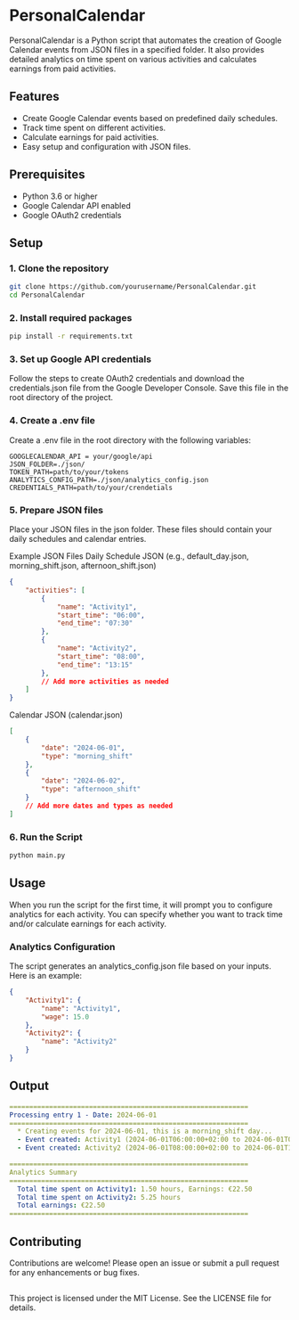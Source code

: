 # PersonalCalendar

PersonalCalendar is a Python script that automates the creation of Google Calendar events from JSON files in a specified folder. It also provides detailed analytics on time spent on various activities and calculates earnings from paid activities.

## Features

- Create Google Calendar events based on predefined daily schedules.
- Track time spent on different activities.
- Calculate earnings for paid activities.
- Easy setup and configuration with JSON files.

## Prerequisites

- Python 3.6 or higher
- Google Calendar API enabled
- Google OAuth2 credentials

## Setup

### 1. Clone the repository

```bash
git clone https://github.com/yourusername/PersonalCalendar.git
cd PersonalCalendar
```
### 2. Install required packages
```bash
pip install -r requirements.txt
```
### 3. Set up Google API credentials
Follow the steps to create OAuth2 credentials and download the credentials.json file from the Google Developer Console. Save this file in the root directory of the project.

### 4. Create a .env file
Create a .env file in the root directory with the following variables:
```env
GOOGLECALENDAR_API = your/google/api
JSON_FOLDER=./json/
TOKEN_PATH=path/to/your/tokens
ANALYTICS_CONFIG_PATH=./json/analytics_config.json
CREDENTIALS_PATH=path/to/your/crendetials
```
### 5. Prepare JSON files
Place your JSON files in the json folder. These files should contain your daily schedules and calendar entries.

Example JSON Files
Daily Schedule JSON (e.g., default_day.json, morning_shift.json, afternoon_shift.json)
```json
{
    "activities": [
        {
            "name": "Activity1",
            "start_time": "06:00",
            "end_time": "07:30"
        },
        {
            "name": "Activity2",
            "start_time": "08:00",
            "end_time": "13:15"
        },
        // Add more activities as needed
    ]
}
```
Calendar JSON (calendar.json)
```json
[
    {
        "date": "2024-06-01",
        "type": "morning_shift"
    },
    {
        "date": "2024-06-02",
        "type": "afternoon_shift"
    }
    // Add more dates and types as needed
]
```
### 6. Run the Script
```bash
python main.py
```

## Usage
When you run the script for the first time, it will prompt you to configure analytics for each activity. You can specify whether you want to track time and/or calculate earnings for each activity.

### Analytics Configuration
The script generates an analytics_config.json file based on your inputs. Here is an example:
```json
{
    "Activity1": {
        "name": "Activity1",
        "wage": 15.0
    },
    "Activity2": {
        "name": "Activity2"
    }
}
```
## Output
```yaml
============================================================
Processing entry 1 - Date: 2024-06-01
============================================================
  * Creating events for 2024-06-01, this is a morning_shift day...
  - Event created: Activity1 (2024-06-01T06:00:00+02:00 to 2024-06-01T07:30:00+02:00)
  - Event created: Activity2 (2024-06-01T08:00:00+02:00 to 2024-06-01T13:15:00+02:00)

============================================================
Analytics Summary
============================================================
  Total time spent on Activity1: 1.50 hours, Earnings: €22.50
  Total time spent on Activity2: 5.25 hours
  Total earnings: €22.50
============================================================
```

## Contributing
Contributions are welcome! Please open an issue or submit a pull request for any enhancements or bug fixes.

##
This project is licensed under the MIT License. See the LICENSE file for details.
